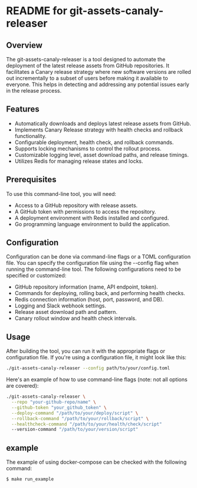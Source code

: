 # README for git-assets-canaly-releaser
## Overview
The git-assets-canaly-releaser is a tool designed to automate the deployment of the latest release assets from GitHub repositories. It facilitates a Canary release strategy where new software versions are rolled out incrementally to a subset of users before making it available to everyone. This helps in detecting and addressing any potential issues early in the release process.

## Features
- Automatically downloads and deploys latest release assets from GitHub.
- Implements Canary Release strategy with health checks and rollback functionality.
- Configurable deployment, health check, and rollback commands.
- Supports locking mechanisms to control the rollout process.
- Customizable logging level, asset download paths, and release timings.
- Utilizes Redis for managing release states and locks.

## Prerequisites
To use this command-line tool, you will need:
- Access to a GitHub repository with release assets.
- A GitHub token with permissions to access the repository.
- A deployment environment with Redis installed and configured.
- Go programming language environment to build the application.

## Configuration
Configuration can be done via command-line flags or a TOML configuration file. You can specify the configuration file using the --config flag when running the command-line tool. The following configurations need to be specified or customized:
- GitHub repository information (name, API endpoint, token).
- Commands for deploying, rolling back, and performing health checks.
- Redis connection information (host, port, password, and DB).
- Logging and Slack webhook settings.
- Release asset download path and pattern.
- Canary rollout window and health check intervals.

## Usage
After building the tool, you can run it with the appropriate flags or configuration file. If you're using a configuration file, it might look like this:

```sh
./git-assets-canaly-releaser --config path/to/your/config.toml
```

Here's an example of how to use command-line flags (note: not all options are covered):
```sh
./git-assets-canaly-releaser \
  --repo "your-github-repo/name" \
  --github-token "your_github_token" \
  --deploy-command "/path/to/your/deploy/script" \
  --rollback-command "/path/to/your/rollback/script" \
  --healthcheck-command "/path/to/your/health/check/script"
  --version-command "/path/to/your/version/script"
```

## example

The example of using docker-compose can be checked with the following command:

```bash
$ make run_example
```
